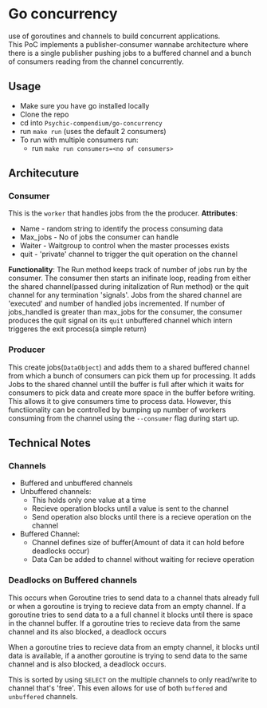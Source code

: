 # Go concurrency
use of goroutines and channels to build concurrent applications.  
This PoC implements a publisher-consumer wannabe architecture where there is a single publisher pushing jobs to  a buffered channel and a bunch of consumers reading from the channel concurrently.

## Usage
- Make sure you have go installed locally
- Clone the repo
- cd into `Psychic-compendium/go-concurrency`
- run `make run` (uses the default 2 consumers)
- To run with multiple consumers run:  
    - run `make run consumers=<no of consumers>`

## Architecuture
### Consumer
This is the `worker` that handles jobs from the the producer.
**Attributes**:  
- Name - random string to identify the process consuming data
- Max_jobs - No of jobs the consumer can handle
- Waiter - Waitgroup to control when the master processes exists
- quit - 'private' channel to trigger the quit operation on the channel

**Functionality**:
The Run method keeps track of number of jobs run by the consumer. The consumer then starts an inifinate loop, reading from either the shared channel(passed during initalization of Run method) or the quit channel for any termination 'signals'. Jobs from the shared channel are 'executed' and number of handled jobs incremented. If number of jobs_handled is greater than max_jobs for the consumer, the consumer produces the quit signal on its `quit` unbuffered channel which intern triggeres the exit process(a simple return)

### Producer
This create jobs(`DataObject`) and adds them to a shared buffered channel from which a bunch of consumers can pick them up for processing.
It adds Jobs to the shared channel untill the buffer is full after which it waits for consumers to pick data and create more space in the buffer before writing. This allows it to give consumers time to process data. However, this functiionality can be controlled by bumping up number of workers consuming from the channel using the `--consumer` flag during start up.

## Technical Notes
### Channels
- Buffered and unbuffered channels
- Unbuffered channels:
    - This holds only one value at a time
    - Recieve operation blocks until a value is sent to the channel
    - Send operation also blocks until there is a recieve operation on the channel 
- Buffered Channel:
    - Channel defines size of buffer(Amount of data it can hold before deadlocks occur)
    - Data Can be added to channel without waiting for recieve operation

### Deadlocks on Buffered channels
This occurs when Goroutine tries to send data to a channel thats already full or when a goroutine is trying to recieve data from an empty channel.
If a goroutine tries to send data to a a full channel it blocks until there is space in the channel buffer. If a goroutine tries to recieve data from the same channel and its also blocked, a deadlock occurs

When a goroutine tries to recieve data from an empty channel, it blocks until data is available, if a another goroutine is trying to send data to the same channel and is also blocked, a deadlock occurs.

This is sorted by using `SELECT` on the multiple channels to only read/write to channel that's 'free'. This even allows for use of both `buffered` and `unbuffered` channels.
